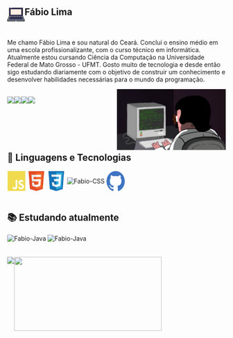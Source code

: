 <div style="display: inline_block">
<img align="left" height="37" width="40" alt="coding-time" src="computador-portatil (1).png">
<h2>Fábio Lima</h2>
</div><br>

<p>Me chamo Fábio Lima e sou natural do Ceará. Concluí o ensino médio em uma escola profissionalizante, com o curso técnico em informática. Atualmente estou cursando Ciência da Computação na Universidade Federal de Mato Grosso  - UFMT. Gosto muito de tecnologia e desde então sigo estudando diariamente com o objetivo de construir um conhecimento e desenvolver habilidades necessárias para o mundo da programação.</p>
<img align="right" height="140" alt="coding-time" src="programador.gif">
<br>
 <a href="https://www.linkedin.com/in/fabiolimadesenvolvedor" target="_blank"><img align="left" src="https://img.shields.io/badge/-LinkedIn-%230077B5?style=for-the-badge&logo=linkedin&logoColor=white" target="_blank"></a>
  <a href = "mailto:devfabiolima@gmail.com"><img align="left" src="https://img.shields.io/badge/-Gmail-D14836?style=for-the-badge&logo=gmail&logoColor=white"></a>
<a href="" target="_blank"><img align="left" src="https://img.shields.io/badge/-Instagram-%23E4405F?style=for-the-badge&logo=instagram&logoColor=white" target="_blank"></a>
 <a href="" target="_blank"><img align="left" src="https://img.shields.io/badge/Discord-7289DA?style=for-the-badge&logo=discord&logoColor=white" target="_blank"></a>

<br><br><br><br><br>
 <h2> 🤖 Linguagens e Tecnologias</h2>

<div style="display: inline_block">
   <img align="center" alt="Fabio-Js" height="47" width="42" src="https://raw.githubusercontent.com/devicons/devicon/master/icons/javascript/javascript-plain.svg">
  <img align="center" alt="Fabio-HTML" height="47" width="42" src="https://raw.githubusercontent.com/devicons/devicon/master/icons/html5/html5-original.svg">
  <img align="center" alt="Fabio-CSS" height="47" width="42" src="https://raw.githubusercontent.com/devicons/devicon/master/icons/css3/css3-original.svg">
  <img align="center" alt="Fabio-CSS" height="47" width="44" src="https://cdn.jsdelivr.net/gh/devicons/devicon@latest/icons/git/git-original.svg" />
 <img align="center" alt="Fabio-CSS" height="47" width="42" src="github.svg">
</div><br>

  
 <h2> 📚 Estudando atualmente </h2> 

<div style="display:block">
 <img align="center" alt="Fabio-Java" height="97" width="70"  src="https://cdn.jsdelivr.net/gh/devicons/devicon@latest/icons/java/java-original-wordmark.svg" />
 <img align="center" alt="Fabio-Java" height="97" width="50"  src="https://cdn.jsdelivr.net/gh/devicons/devicon@latest/icons/spring/spring-original.svg" />
</div>
 <br><br>
  
<a href="https://github.com/bc-fabio/github-readme-stats">
  <img height=170 align="left" src="https://github-readme-stats.vercel.app/api?username=bc-fabio&show_icons=true&theme=transparent" />
</a>
<a href="https://github.com/bc-fabio/convoychat">
  <img height="170" width="340" align="center" src="https://github-readme-stats.vercel.app/api/top-langs?username=bc-fabio&show_icons=true&theme=transparent&layout=compact&langs_count=8&card_width=320" />
</a>
<br><br><br>
  
